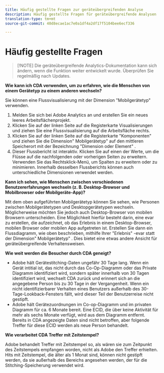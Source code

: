 ```yaml
---
title: Häufig gestellte Fragen zur geräteübergreifenden Analyse
description: Häufig gestellte Fragen für geräteübergreifende Analysen
translation-type: tm+mt
source-git-commit: 40d8ecae1ac7e0a1df4a2df17f5104bee6ecf336

---
```



# Häufig gestellte Fragen

> [!NOTE] Die geräteübergreifende Analytics-Dokumentation kann sich ändern, wenn die Funktion weiter entwickelt wurde. Überprüfen Sie regelmäßig nach Updates.

**Wie kann ich CDA verwenden, um zu erfahren, wie die Menschen von einem Gerätetyp zu einem anderen wechseln?**

Sie können eine Flussvisualisierung mit der Dimension "Mobilgerätetyp" verwenden.

1. Melden Sie sich bei Adobe Analytics an und erstellen Sie ein neues leeres Arbeitsflächenprojekt.
2. Klicken Sie auf der linken Seite auf die Registerkarte Visualisierungen und ziehen Sie eine Flussvisualisierung auf die Arbeitsfläche rechts.
3. Klicken Sie auf der linken Seite auf die Registerkarte "Komponenten" und ziehen Sie die Dimension" Mobilgerätetyp" auf den mittleren Speicherort mit der Bezeichnung "Dimension oder Element" .
4. Dieser Flussbericht ist interaktiv. Klicken Sie auf einen der Werte, um die Flüsse auf die nachfolgenden oder vorherigen Seiten zu erweitern. Verwenden Sie das Rechtsklick-Menü, um Spalten zu erweitern oder zu minimieren. Innerhalb desselben Flussberichts können auch unterschiedliche Dimensionen verwendet werden.

**Kann ich sehen, wie Menschen zwischen verschiedenen Benutzererfahrungen wechseln (z. B. Desktop-Browser und Mobilbrowser oder Mobilgeräte-App)?**

Mit dem oben aufgeführten Mobilgerätetyp können Sie sehen, wie Personen zwischen Mobilgerätetypen und Desktopgerätetypen wechseln. Möglicherweise möchten Sie jedoch auch Desktop-Browser von mobilen Browsern unterscheiden. Eine Möglichkeit hierfür besteht darin, eine evar zu erstellen, die aufzeichnet, ob das Erlebnis in einem Desktop-Browser, mobilen Browser oder mobilen App aufgetreten ist. Erstellen Sie dann ein Flussdiagramm, wie oben beschrieben, mithilfe Ihrer "Erlebnis" -evar statt der Dimension" Mobilgerätetyp" . Dies bietet eine etwas andere Ansicht für geräteübergreifende Verhaltensweisen.

**Wie weit werden die Besucher durch CDA geneigt?**

* Adobe hält Gerätestitching-Daten ungefähr 30 Tage lang. Wenn ein Gerät intitial ist, das nicht durch das Co-Op-Diagramm oder das Private Diagramm identifiziert wird, sondern später innerhalb von 30 Tagen identifiziert wird, wechselt CDA zurück und erinnert sich an die angegebene Person bis zu 30 Tage in der Vergangenheit. Wenn ein nicht identifizierbarer Verhalten eines Benutzers außerhalb des 30-Tage-Lookback-Fensters fällt, wird dieser Teil der Benutzerreise nicht gestipft.
* Adobe hält Gerätezuordnungen im Co-op-Diagramm und im privaten Diagramm für ca. 6 Monate bereit. Eine ECID, die über keine Aktivität für mehr als sechs Monate verfügt, wird aus dem Diagramm entfernt. Bereits in CDA angezeigte Daten sind nicht betroffen, aber folgende Treffer für diese ECID werden als neue Person behandelt.

**Wie verarbeitet CDA Treffer mit Zeitstempel?**

Adobe behandelt Treffer mit Zeitstempel so, als wären sie zum Zeitpunkt des Zeitstempels empfangen worden, nicht als Adobe den Treffer erhielten. Hits mit Zeitstempel, die älter als 1 Monat sind, können nicht gestipft werden, da sie außerhalb des Bereichs angesehen werden, der für die Stitching-Speicherung verwendet wird.
